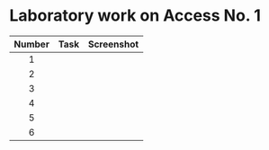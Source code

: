 # Laboratory work on Access No. 1

| Number | Task | Screenshot |
|:------:|:----------|----------|
| 1 |  |  |
| 2 |  |  |
| 3 |  |  |
| 4 |  |  |
| 5 |  |  |
| 6 |  |  |
